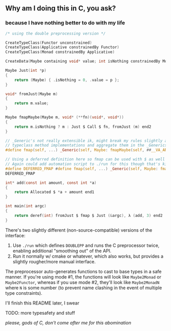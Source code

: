 ## Why am I doing this in C, you ask?

### because I have nothing better to do with my life

```c
/* using the double preprocessing version */

CreateTypeClass(Functor unconstrained)
CreateTypeClass(Applicative constrainedBy Functor)
CreateTypeClass(Monad constrainedBy Applicative)

CreateData(Maybe containing void* value; int isNothing constrainedBy Monad)

Maybe Just(int *p) 
{
    return (Maybe) { .isNothing = 0, .value = p };
}

void* fromJust(Maybe m) 
{
    return m.value;
}

Maybe fmapMaybe(Maybe m, void* (**fn)(void*, void*)) 
{
    return m.isNothing ? m : Just $ Call $ fn, fromJust (m) end2
}

// _Generic's not really extensible ik, might break my rules slightly and add a pre-compilation script to collect
// typeclass method implementations and aggregate them in the _Generics
#define fmap(self, ...) _Generic(self, Maybe: fmapMaybe(self, ##__VA_ARGS__))

// Using a deferred definition here so fmap can be used with $ as well
// Again could add automation script to ./run for this though that's kinda cheating
#define DEFERRED_FMAP #define fmap(self, ...) _Generic(self, Maybe: fmapMaybe(self, ##__VA_ARGS__))
DEFERRED_FMAP

int* add(const int amount, const int *a) 
{
    return Allocated $ *a + amount end1
}

int main(int argc)
{
    return deref(int) fromJust $ fmap $ Just (&argc), λ (add, 3) end2
}
```

There's two slightly different (non-source-compatible) versions of the interface:

1. Use `./run` which defines `DOUBLEPP` and runs the C preprocessor twice,
   enabling additional "smoothing out" of the API.
2. Run it normally w/ cmake or whatever, which also works, but provides a
   slightly rougher/more manual interface.

The preprocessor auto-generates functions to cast to base types in a safe manner.
If you're using mode #1, the functions will look like `Maybe2Monad` or
`Maybe2Functor`, whereas if you use mode #2, they'll look like `Maybe2MonadN`
where `N` is some number (to prevent name clashing in the event of multiple
type constraints).

I'll finish this README later, I swear

TODO: more typesafety and stuff

*please, gods of C, don't come after me for this abomination*
